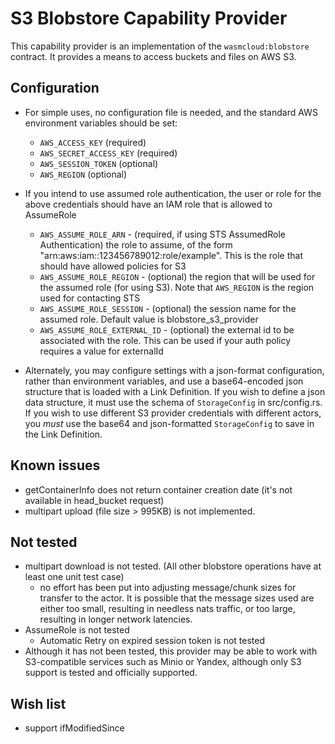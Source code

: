 # S3 Blobstore Capability Provider

This capability provider is an implementation of the `wasmcloud:blobstore` contract. 
It provides a means to access buckets and files on AWS S3.

## Configuration

- For simple uses, no configuration file is needed, and the standard AWS environment variables should be set:
  - `AWS_ACCESS_KEY` (required)
  - `AWS_SECRET_ACCESS_KEY` (required)
  - `AWS_SESSION_TOKEN` (optional)
  - `AWS_REGION` (optional)
   
- If you intend to use assumed role authentication, the user or role for the above credentials should have an IAM role that is allowed to AssumeRole
  - `AWS_ASSUME_ROLE_ARN` - (required, if using STS AssumedRole Authentication) the role to assume, of the form  "arn:aws:iam::123456789012:role/example". This is the role that should have allowed policies for S3
  - `AWS_ASSUME_ROLE_REGION` - (optional) the region that will be used for the assumed role (for using S3). Note that `AWS_REGION` is the region used for contacting STS
  - `AWS_ASSUME_ROLE_SESSION` - (optional) the session name for the assumed role. Default value is blobstore_s3_provider
  - `AWS_ASSUME_ROLE_EXTERNAL_ID` - (optional) the external id to be associated with the role. This can be used if your auth policy requires a value for externalId

- Alternately, you may configure settings with a json-format configuration, rather than environment variables, and use a base64-encoded json structure that is loaded with a Link Definition. If you wish to define a json data structure, it must use the schema of `StorageConfig` in src/config.rs.
If you wish to use different S3 provider credentials with different actors, you _must_ use the base64 and json-formatted `StorageConfig` to save in the Link Definition.
 
## Known issues

- getContainerInfo does not return container creation date (it's not available in head_bucket request)
- multipart upload (file size > 995KB) is not implemented.

## Not tested

- multipart download is not tested. (All other blobstore operations have at least one unit test case)
  - no effort has been put into adjusting message/chunk sizes for transfer to the actor. It is possible that the message sizes used are either too small, resulting in needless nats traffic, or too large, resulting in longer network latencies.
- AssumeRole is not tested
  - Automatic Retry on expired session token is not tested
- Although it has not been tested, this provider may be able to work with S3-compatible services such as Minio or Yandex, although only S3 support is tested and officially supported.

## Wish list

- support ifModifiedSince